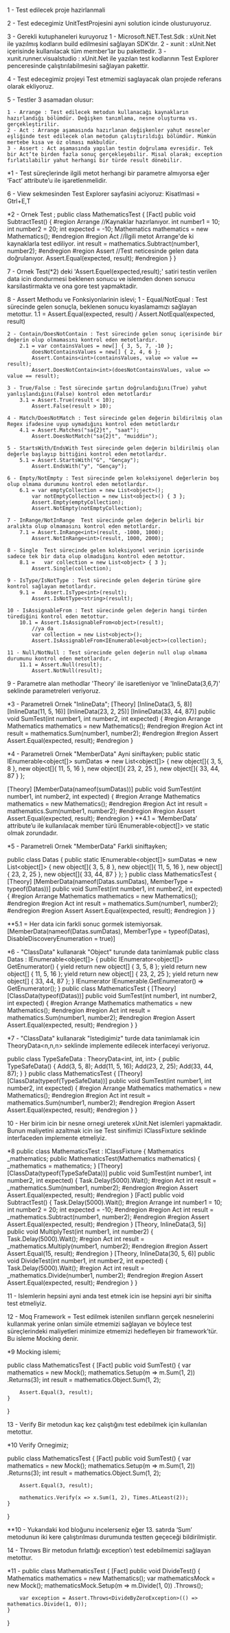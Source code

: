 1 - Test edilecek proje hazirlanmali

2 - Test edecegimiz UnitTestProjesini ayni solution icinde olusturuyoruz.

3 - Gerekli kutuphaneleri kuruyoruz
	1 - Microsoft.NET.Test.Sdk : xUnit.Net ile yazılmış kodların build edilmesini sağlayan SDK’dır.
	2 - xunit : xUnit.Net içerisinde kullanılacak tüm member’lar bu pakettedir.
	3 - xunit.runner.visualstudio : xUnit.Net ile yazılan test kodlarının Test Explorer penceresinde çalıştırılabilmesini sağlayan pakettir.

4 - Test edecegimiz projeyi Test etmemizi saglayacak olan projede referans olarak ekliyoruz.

5 - Testler 3 asamadan olusur:

	1 - Arrange : Test edilecek metodun kullanacağı kaynakların hazırlandığı bölümdür. Değişken tanımlama, nesne oluşturma vs. gerçekleştirilir.
	2 - Act : Arrange aşamasında hazırlanan değişkenler yahut nesneler eşliğinde test edilecek olan metodun çalıştırıldığı bölümdür. Mümkün mertebe kısa ve öz olması makbuldür.
	3 - Assert : Act aşamasında yapılan testin doğrulama evresidir. Tek bir Act’te birden fazla sonuç gerçekleşebilir. Misal olarak; exception fırlatılabilir yahut herhangi bir türde result dönebilir.

*1 - Test süreçlerinde ilgili metot herhangi bir parametre almıyorsa eğer ‘Fact’ attribute’u ile işaretlenmelidir.

6 - View sekmesinden Test Explorer sayfasini aciyoruz: Kisatlmasi = Gtrl+E,T

*2 - Ornek Test ;
public class MathematicsTest
{
    [Fact]
    public void SubtractTest()
    {
        #region Arrange
        //Kaynaklar hazırlanıyor.
        int number1 = 10;
        int number2 = 20;
        int expected = -10;
        Mathematics mathematics = new Mathematics();
        #endregion
        #region Act
        //İlgili metot Arrange'de ki kaynaklarla test ediliyor.
        int result = mathematics.Subtract(number1, number2);
        #endregion
        #region Assert
        //Test neticesinde gelen data doğrulanıyor.
        Assert.Equal(expected, result);
        #endregion
    }
}


7 - Ornek Test(*2) deki 'Assert.Equel(expected,result);' satiri testin verilen data icin dondurmesi beklenen
	sonucu ve islemden donen sonucu karsilastirmakta ve ona gore test yapmaktadir.

8 - Assert Methodu ve Fonksiyonlarinin islevi;
	1 - Equal/NotEqual : Test sürecinde gelen sonuçla, beklenen sonucu kıyaslamamızı sağlayan metottur.
		1.1 = Assert.Equal(expected, result) / Assert.NotEqual(expected, result) 
	
	2 - Contain/DoesNotContain : Test sürecinde gelen sonuç içerisinde bir değerin olup olmamasını kontrol eden metotlardır.
		2.1 = var containsValues = new[] { 3, 5, 7, -10 };
			doesNotContainsValues = new[] { 2, 4, 6 };
			Assert.Contains<int>(containsValues, value => value == result);
			Assert.DoesNotContain<int>(doesNotContainsValues, value => value == result);

	3 - True/False : Test sürecinde şartın doğrulandığını(True) yahut yanlışlandığını(False) kontrol eden metotlardır
		3.1 = Assert.True(result < 10);
			Assert.False(result > 10);

	4 - Match/DoesNotMatch : Test sürecinde gelen değerin bildirilmiş olan Regex ifadesine uyup uymadığını kontrol eden metotlardır
		4.1 = Assert.Matches("sa{2}t", "saat");
			Assert.DoesNotMatch("sa{2}t", "muiddin");

	5 - StartsWith/EndsWith	Test sürecinde gelen değerin bildirilmiş olan değerle başlayıp bittiğini kontrol eden metotlardır.
		5.1 = Assert.StartsWith("G", "Gençay");
			Assert.EndsWith("y", "Gençay");

	6 - Empty/NotEmpty : Test sürecinde gelen koleksiyonel değerlerin boş olup olmama durumunu kontrol eden metotlardır.
		6.1 = var emptyCollection = new List<object>();
			var notEmptyCollection = new List<object>() { 3 };
			Assert.Empty(emptyCollection);
			Assert.NotEmpty(notEmptyCollection);

	7 - InRange/NotInRange	Test sürecinde gelen değerin belirli bir aralıkta olup olmamasını kontrol eden metotlardır.
		7.1 = Assert.InRange<int>(result, -1000, 1000);
			Assert.NotInRange<int>(result, 1000, 2000);

	8 - Single	Test sürecinde gelen koleksiyonel verinin içerisinde sadece tek bir data olup olmadığını kontrol eden metottur.
		8.1 =	var collection = new List<object> { 3 };
			Assert.Single(collection);

	9 - IsType/IsNotType : Test sürecinde gelen değerin türüne göre kontrol sağlayan metotlardır.
		9.1 =	Assert.IsType<int>(result);
			Assert.IsNotType<string>(result);

	10 - IsAssignableFrom :	Test sürecinde gelen değerin hangi türden türediğini kontrol eden metottur.
		10.1 = Assert.IsAssignableFrom<object>(result);
			//ya da
			var collection = new List<object>();
			Assert.IsAssignableFrom<IEnumerable<object>>(collection);

	11 - Null/NotNull : Test sürecinde gelen değerin null olup olmama durumunu kontrol eden metotlardır.
		11.1 = Assert.Null(result);
			Assert.NotNull(result);


9 - Parametre alan methodlar 'Theory' ile isaretleniyor ve  'InlineData(3,6,7)' seklinde parametreleri veriyoruz.

*3 - Parametreli Ornek "InlineData";
[Theory]
[InlineData(3, 5, 8)]
[InlineData(11, 5, 16)]
[InlineData(23, 2, 25)]
[InlineData(33, 44, 87)]
public void SumTest(int number1, int number2, int expected)
{
    #region Arrange
    Mathematics mathematics = new Mathematics();
    #endregion
    #region Act
    int result = mathematics.Sum(number1, number2);
    #endregion
    #region Assert
    Assert.Equal(expected, result);
    #endregion
}

*4 - Parametreli Ornek "MemberData" Ayni siniftayken;
public static IEnumerable<object[]> sumDatas => new List<object[]> {
    new object[]{ 3, 5, 8 },
    new object[]{ 11, 5, 16 },
    new object[]{ 23, 2, 25 },
    new object[]{ 33, 44, 87 }
};
 
[Theory]
[MemberData(nameof(sumDatas))]
public void SumTest(int number1, int number2, int expected)
{
    #region Arrange
    Mathematics mathematics = new Mathematics();
    #endregion
    #region Act
    int result = mathematics.Sum(number1, number2);
    #endregion
    #region Assert
    Assert.Equal(expected, result);
    #endregion
}
**4.1 = ‘MemberData’ attribute’u ile kullanılacak member türü IEnumerable<object[]> ve static olmak zorundadır.

*5 - Parametreli Ornek "MemberData" Farkli siniftayken;

public class Datas
{
    public static IEnumerable<object[]> sumDatas => new List<object[]> {
        new object[]{ 3, 5, 8 },
        new object[]{ 11, 5, 16 },
        new object[]{ 23, 2, 25 },
        new object[]{ 33, 44, 87 }
    };
}
public class MathematicsTest
{
    [Theory]
    [MemberData(nameof(Datas.sumDatas), MemberType = typeof(Datas))]
    public void SumTest(int number1, int number2, int expected)
    {
        #region Arrange
        Mathematics mathematics = new Mathematics();
        #endregion
        #region Act
        int result = mathematics.Sum(number1, number2);
        #endregion
        #region Assert
        Assert.Equal(expected, result);
        #endregion
    }
}

**5.1 = Her data icin farkli sonuc gormek istemiyorsak.
	[MemberData(nameof(Datas.sumDatas), MemberType = typeof(Datas), DisableDiscoveryEnumeration = true)]


*6 - "ClassData" kullanarak "Object" turunde data tanimlamak
public class Datas : IEnumerable<object[]>
{
    public IEnumerator<object[]> GetEnumerator()
    {
        yield return new object[] { 3, 5, 8 };
        yield return new object[] { 11, 5, 16 };
        yield return new object[] { 23, 2, 25 };
        yield return new object[] { 33, 44, 87 };
    }
    IEnumerator IEnumerable.GetEnumerator() => GetEnumerator();
}
public class MathematicsTest
{
    [Theory]
    [ClassData(typeof(Datas))]
    public void SumTest(int number1, int number2, int expected)
    {
        #region Arrange
        Mathematics mathematics = new Mathematics();
        #endregion
        #region Act
        int result = mathematics.Sum(number1, number2);
        #endregion
        #region Assert
        Assert.Equal(expected, result);
        #endregion
    }
}


*7 - "ClassData" kullanarak "Istedigimiz" turde data tanimlamak icin TheoryData<n,n,n> seklinde implemente edilecek interfaceyi veriyoruz.

public class TypeSafeData : TheoryData<int, int, int>
{
    public TypeSafeData()
    {
        Add(3, 5, 8);
        Add(11, 5, 16);
        Add(23, 2, 25);
        Add(33, 44, 87);
    }
}
public class MathematicsTest
{
    [Theory]
    [ClassData(typeof(TypeSafeData))]
    public void SumTest(int number1, int number2, int expected)
    {
        #region Arrange
        Mathematics mathematics = new Mathematics();
        #endregion
        #region Act
        int result = mathematics.Sum(number1, number2);
        #endregion
        #region Assert
        Assert.Equal(expected, result);
        #endregion
    }
}

10 - Her birim icin bir nesne ornegi ureterek xUnit.Net islemleri yapmaktadir.
     Bunun maliyetini azaltmak icin ise Test sinifimizi IClassFixture<TestEdilecekSinif> seklinde interfaceden
     implemente etmeliyiz.

*8 public class MathematicsTest : IClassFixture<Mathematics>
{
    Mathematics _mathematics;
    public MathematicsTest(Mathematics mathematics)
    {
        _mathematics = mathematics;
    }
    [Theory]
    [ClassData(typeof(TypeSafeData))]
    public void SumTest(int number1, int number2, int expected)
    {
        Task.Delay(5000).Wait();
        #region Act
        int result = _mathematics.Sum(number1, number2);
        #endregion
        #region Assert
        Assert.Equal(expected, result);
        #endregion
    }
    [Fact]
    public void SubtractTest()
    {
        Task.Delay(5000).Wait();
        #region Arrange
        int number1 = 10;
        int number2 = 20;
        int expected = -10;
        #endregion
        #region Act
        int result = _mathematics.Subtract(number1, number2);
        #endregion
        #region Assert
        Assert.Equal(expected, result);
        #endregion
    }
    [Theory, InlineData(3, 5)]
    public void MultiplyTest(int number1, int number2)
    {
        Task.Delay(5000).Wait();
        #region Act
        int result = _mathematics.Multiply(number1, number2);
        #endregion
        #region Assert
        Assert.Equal(15, result);
        #endregion
    }
    [Theory, InlineData(30, 5, 6)]
    public void DivideTest(int number1, int number2, int expected)
    {
        Task.Delay(5000).Wait();
        #region Act
        int result = _mathematics.Divide(number1, number2);
        #endregion
        #region Assert
        Assert.Equal(expected, result);
        #endregion
    }
}

11 - Islemlerin hepsini ayni anda test etmek icin ise hepsini ayri bir sinifta test etmeliyiz.

12 - Moq Framework = Test edilmek istenilen sınıfların gerçek nesnelerini kullanmak yerine onları simüle etmemizi sağlayan
			   ve böylece test süreçlerindeki maliyetleri minimize etmemizi hedefleyen bir framework’tür. Bu isleme Mocking denir.

*9 Mocking islemi;

public class MathematicsTest
{
    [Fact]
    public void SumTest()
    {
        var mathematics = new Mock<IMathematics>();
        mathematics.Setup(m => m.Sum(1, 2))
            .Returns(3);
        int result = mathematics.Object.Sum(1, 2);
 
        Assert.Equal(3, result);
    }
}

13 - Verify Bir metodun kaç kez çalıştığını test edebilmek için kullanılan metottur.

*10 Verify Ornegimiz;

public class MathematicsTest
{
    [Fact]
    public void SumTest()
    {
        var mathematics = new Mock<IMathematics>();
        mathematics.Setup(m => m.Sum(1, 2))
            .Returns(3);
        int result = mathematics.Object.Sum(1, 2);
 
        Assert.Equal(3, result);
 
        mathematics.Verify(x => x.Sum(1, 2), Times.AtLeast(2));
    }
}

**10 - Yukarıdaki kod bloğunu incelerseniz eğer 13. satırda ‘Sum’ metodunun
iki kere çalıştırılması durumunda testten geçeceği bildirilmiştir.


14 - Throws Bir metodun fırlattığı exception’ı test edebilmemizi sağlayan metottur.

*11 - 
public class MathematicsTest
{
    [Fact]
    public void DivideTest()
    {
        Mathematics mathematics = new Mathematics();
        var mathematicsMock = new Mock<IMathematics>();
        mathematicsMock.Setup(m => m.Divide(1, 0))
            .Throws<DivideByZeroException>();
 
        var exception = Assert.Throws<DivideByZeroException>(() => mathematics.Divide(1, 0));
    }
}








